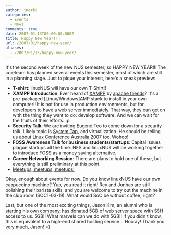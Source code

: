 ```yaml
---
author: jmarki
categories:
  - Events
  - News
comments: true
date: 2007-01-13T00:00:00.000Z
title: Happy New Year!!!
url: /2007/01/happy-new-year/
aliases:
  - /2007/01/13/happy-new-year/
---
```


It's the second week of the new NUS semester, so HAPPY NEW YEAR!!! The coreteam has planned several events this semester, most of which are still in a planning stage. Just to pique your interest, here's a sneak preview:
<ul>
	<li><span style="font-weight: bold">T-shirt</span>: linuxNUS will have our own T-Shirt!!</li>
	<li><span style="font-weight: bold">XAMPP Introduction</span>: Ever heard of <a title="XAMPP: easy install Apache web server" href="http://www.apachefriends.org/en/xampp.html">XAMPP</a> by <a href="http://www.apachefriends.org/">apache friends</a>? It's a pre-packaged [Linux/Windows]AMP stack to install in your own computer!! It is not for use in production environments, but for developers to have a web server immediately. That way, they can get on with the thing they want to do: develop software. And we can wait for the fruits of their efforts. :p</li>
	<li><span style="font-weight: bold">Security Talk</span>: We are inviting Eugene Teo to come down for a security talk. Likely topic is <a title="System Tap" href="http://sourceware.org/systemtap/">System Tap</a>, and virtualization. He should be telling us about <a title="linux.conf.au" href="http://lca2007.linux.org.au/">Linux Conference Australia 2007</a> too. Wohoo!</li>
	<li><span style="font-weight: bold">FOSS Awareness Talk for business students/startups</span>: Capital issues plague startups all the time. NES and linuxNUS will be working together to introduce FOSS as a money saving alternative.</li>
	<li><span style="font-weight: bold">Career Networking Session</span>: There are plans to hold one of these, but everything is still preliminary at this point.</li>
	<li><a title="The Ballmer thing" href="http://video.google.com/videoplay?docid=6304687408656696643">Meetups, meetups, meetups!</a></li>
</ul>
Okay, enough about events for now. Do you know linuxNUS have our own cappuccino machine? Yup, you read it right! Rey and Junhao are still polishing their barista skills, and you are welcome to try out the machine in the club room (SOC1-03-19). What would SoC be without coffee, right?

Last, but one of the most exciting things, Jason Kim, an alumni who is starting his own <a title="JASolution, website under construction" href="http://www.jasolution.biz">company</a>, has donated 5GB of web server space with SSH access to us. 5GB!! What marvels can we do with 5GB!! If you didn't know, this is equivalent to a high-end shared hosting service... Hooray! Thank you very much, Jason! =)
